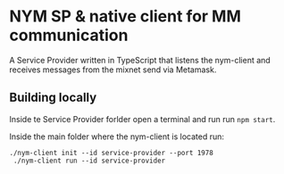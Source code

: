 # NYM SP & native client for MM communication  
A Service Provider  written in TypeScript that listens the nym-client and receives messages from the mixnet send via Metamask.
## Building locally

Inside te Service Provider forlder open a terminal and run run `npm start`.

Inside the main folder where the nym-client is located run:
```
./nym-client init --id service-provider --port 1978
 ./nym-client run --id service-provider             
```
